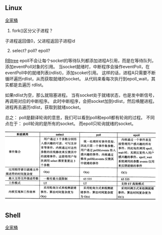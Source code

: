 ## Linux

[全家桶](https://github.com/CyC2018/CS-Notes/blob/master/notes/Linux.md#awk)

1. fork()区分父子进程？

子进程返回值0，父进程返回子进程id

2. select? poll? epoll?

[RBtree](https://zhuanlan.zhihu.com/p/93609693)
epoll不会让每个socket的等待队列都添加进程A引用，而是在等待队列，添加eventPoll对象的引用。
当socket就绪时，中断程序会操作eventPoll，在eventPoll中的就绪列表(rdlist)，添加scoket引用。
这样的话，进程A只需要不断循环遍历rdlist，从而获取就绪的socket。
从代码来看每次执行到epoll_wait，其实都是去遍历 rdlist。

如果rdlist为空，那么就阻塞进程。
当有socket处于就绪状态，也是发中断信号，再调用对应的中断程序。
此时中断程序，会把socket加到rdlist，然后唤醒进程。进程再去遍历rdlist，获取到就绪socket。


总之： poll是翻译轮询的意思，我们可以看到poll和epoll都有轮询的过程。
不同点在于：
poll轮询的是所有的socket。
而epoll只轮询就绪的socket。

![select, poll, epoll](../images/epoll.jpg)

## Shell

[全家桶](https://cloud.tencent.com/developer/article/1450329)

